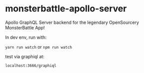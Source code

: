 # monsterbattle-apollo-server
Apollo GraphQL Server backend for the legendary OpenSourcery MonsterBattle App!

In dev env, run with:

`
yarn run watch
`
or
`
npm run watch
`

test via graphiql at:

`
localhost:3666/graphiql
`
